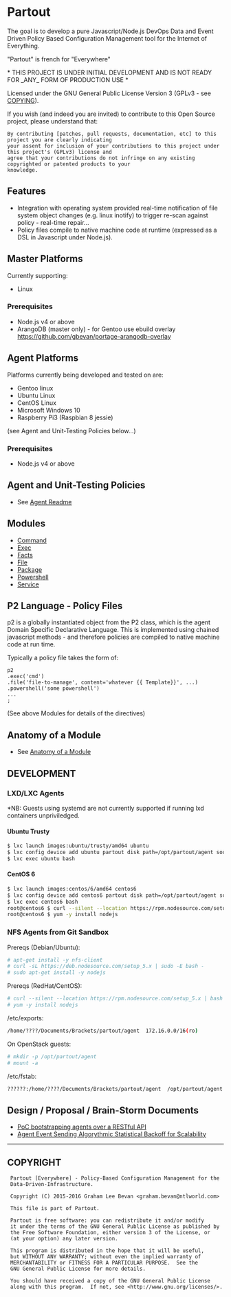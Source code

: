 Partout
=======

The goal is to develop a pure Javascript/Node.js DevOps Data and Event Driven Policy Based Configuration Management tool for the Internet of Everything.

"Partout" is french for "Everywhere"

\* THIS PROJECT IS UNDER INITIAL DEVELOPMENT AND IS NOT READY FOR \_ANY\_ FORM OF PRODUCTION USE *

Licensed under the GNU General Public License Version 3 (GPLv3 - see [COPYING](./COPYING)).

If you wish (and indeed you are invited) to contribute to this Open Source project, please understand that:

    By contributing [patches, pull requests, documentation, etc] to this project you are clearly indicating
    your assent for inclusion of your contributions to this project under this project's (GPLv3) license and
    agree that your contributions do not infringe on any existing copyrighted or patented products to your
    knowledge.

Features
--------

* Integration with operating system provided real-time notification of file system object changes (e.g. linux inotify) to trigger re-scan against policy - real-time repair...
* Policy files compile to native machine code at runtime (expressed as a DSL in Javascript under Node.js).

Master Platforms
----------------

Currently supporting:
* Linux

### Prerequisites
* Node.js v4 or above
* ArangoDB (master only) - for Gentoo use ebuild overlay https://github.com/gbevan/portage-arangodb-overlay

Agent Platforms
---------------

Platforms currently being developed and tested on are:

* Gentoo linux
* Ubuntu Linux
* CentOS Linux
* Microsoft Windows 10
* Raspberry Pi3 (Raspbian 8 jessie)

(see Agent and Unit-Testing Policies below...)

### Prerequisites
* Node.js v4 or above

Agent and Unit-Testing Policies
-------------------------------

* See [Agent Readme](./agent/README.md)

Modules
-------

* [Command](./agent/lib/modules/command/README.md)
* [Exec](./agent/lib/modules/exec/README.md)
* [Facts](./agent/lib/modules/facts/README.md)
* [File](./agent/lib/modules/file/README.md)
* [Package](./agent/lib/modules/package/README.md)
* [Powershell](./agent/lib/modules/powershell/README.md)
* [Service](./agent/lib/modules/service/README.md)

P2 Language - Policy Files
--------------------------

p2 is a globally instantiated object from the P2 class, which is the agent Domain Specific Declarative Language.
This is implemented using chained javascript methods - and therefore policies are compiled to native machine code
at run time.

Typically a policy file takes the form of:

    p2
    .exec('cmd')
    .file('file-to-manage', content='whatever {{ Template}}', ...)
    .powershell('some powershell')
    ...
    ;

(See above Modules for details of the directives)

Anatomy of a Module
-------------------
* See [Anatomy of a Module](./docs/Anatomy_of_a_module.md)

DEVELOPMENT
-----------

### LXD/LXC Agents

*NB: Guests using systemd are not currently supported if running lxd containers unpriviledged.

#### Ubuntu Trusty
```bash
$ lxc launch images:ubuntu/trusty/amd64 ubuntu
$ lxc config device add ubuntu partout disk path=/opt/partout/agent source=/home/bev/Documents/Brackets/partout/agent
$ lxc exec ubuntu bash
```

#### CentOS 6
```bash
$ lxc launch images:centos/6/amd64 centos6
$ lxc config device add centos6 partout disk path=/opt/partout/agent source=/home/bev/Documents/Brackets/partout/agent
$ lxc exec centos6 bash
root@centos6 $ curl --silent --location https://rpm.nodesource.com/setup_5.x | bash -
root@centos6 $ yum -y install nodejs

```

### NFS Agents from Git Sandbox

Prereqs (Debian/Ubuntu):
```bash
# apt-get install -y nfs-client
# curl -sL https://deb.nodesource.com/setup_5.x | sudo -E bash -
# sudo apt-get install -y nodejs
```

Prereqs (RedHat/CentOS):
```bash
# curl --silent --location https://rpm.nodesource.com/setup_5.x | bash -
# yum -y install nodejs
```

/etc/exports:
```bash
/home/????/Documents/Brackets/partout/agent  172.16.0.0/16(ro)
```

On OpenStack guests:
```bash
# mkdir -p /opt/partout/agent
# mount -a
```

/etc/fstab:
```bash
??????:/home/????/Documents/Brackets/partout/agent  /opt/partout/agent nfs defaults,ro,intr 0 0
```

Design / Proposal / Brain-Storm Documents
-----------------------------------------

* [PoC bootstrapping agents over a RESTful API](./agent/docs/shell_rest_notes.md)
* [Agent Event Sending Algorythmic Statistical Backoff for Scalability](./docs/Event_Sending_Statistical_Backoff.md)

----

COPYRIGHT
---------
   ```
    Partout [Everywhere] - Policy-Based Configuration Management for the
    Data-Driven-Infrastructure.

    Copyright (C) 2015-2016 Graham Lee Bevan <graham.bevan@ntlworld.com>

    This file is part of Partout.

    Partout is free software: you can redistribute it and/or modify
    it under the terms of the GNU General Public License as published by
    the Free Software Foundation, either version 3 of the License, or
    (at your option) any later version.

    This program is distributed in the hope that it will be useful,
    but WITHOUT ANY WARRANTY; without even the implied warranty of
    MERCHANTABILITY or FITNESS FOR A PARTICULAR PURPOSE.  See the
    GNU General Public License for more details.

    You should have received a copy of the GNU General Public License
    along with this program.  If not, see <http://www.gnu.org/licenses/>.
```
